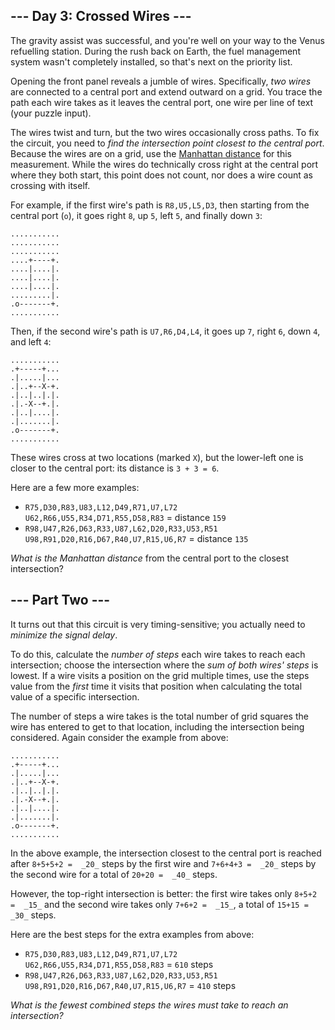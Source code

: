 ﻿## --- Day 3: Crossed Wires ---

The gravity assist was successful, and you're well on your way to the Venus refuelling station. During the rush back on Earth, the fuel management system wasn't completely installed, so that's next on the priority list.

Opening the front panel reveals a jumble of wires. Specifically,  _two wires_  are connected to a central port and extend outward on a grid. You trace the path each wire takes as it leaves the central port, one wire per line of text (your puzzle input).

The wires  twist and turn, but the two wires occasionally cross paths. To fix the circuit, you need to  _find the intersection point closest to the central port_. Because the wires are on a grid, use the  [Manhattan distance](https://en.wikipedia.org/wiki/Taxicab_geometry)  for this measurement. While the wires do technically cross right at the central port where they both start, this point does not count, nor does a wire count as crossing with itself.

For example, if the first wire's path is  `R8,U5,L5,D3`, then starting from the central port (`o`), it goes right  `8`, up  `5`, left  `5`, and finally down  `3`:

```
...........
...........
...........
....+----+.
....|....|.
....|....|.
....|....|.
.........|.
.o-------+.
...........

```

Then, if the second wire's path is  `U7,R6,D4,L4`, it goes up  `7`, right  `6`, down  `4`, and left  `4`:

```
...........
.+-----+...
.|.....|...
.|..+--X-+.
.|..|..|.|.
.|.-X--+.|.
.|..|....|.
.|.......|.
.o-------+.
...........

```

These wires cross at two locations (marked  `X`), but the lower-left one is closer to the central port: its distance is  `3 + 3 = 6`.

Here are a few more examples:

-   `R75,D30,R83,U83,L12,D49,R71,U7,L72  
    U62,R66,U55,R34,D71,R55,D58,R83`  = distance  `159`
-   `R98,U47,R26,D63,R33,U87,L62,D20,R33,U53,R51  
    U98,R91,D20,R16,D67,R40,U7,R15,U6,R7`  = distance  `135`

_What is the Manhattan distance_  from the central port to the closest intersection?

## --- Part Two ---

It turns out that this circuit is very timing-sensitive; you actually need to  _minimize the signal delay_.

To do this, calculate the  _number of steps_  each wire takes to reach each intersection; choose the intersection where the  _sum of both wires' steps_  is lowest. If a wire visits a position on the grid multiple times, use the steps value from the  _first_  time it visits that position when calculating the total value of a specific intersection.

The number of steps a wire takes is the total number of grid squares the wire has entered to get to that location, including the intersection being considered. Again consider the example from above:

```
...........
.+-----+...
.|.....|...
.|..+--X-+.
.|..|..|.|.
.|.-X--+.|.
.|..|....|.
.|.......|.
.o-------+.
...........

```

In the above example, the intersection closest to the central port is reached after  `8+5+5+2 =  _20_`  steps by the first wire and  `7+6+4+3 =  _20_`  steps by the second wire for a total of  `20+20 =  _40_`  steps.

However, the top-right intersection is better: the first wire takes only  `8+5+2 =  _15_`  and the second wire takes only  `7+6+2 =  _15_`, a total of  `15+15 =  _30_`  steps.

Here are the best steps for the extra examples from above:

-   `R75,D30,R83,U83,L12,D49,R71,U7,L72  
    U62,R66,U55,R34,D71,R55,D58,R83`  =  `610`  steps
-   `R98,U47,R26,D63,R33,U87,L62,D20,R33,U53,R51  
    U98,R91,D20,R16,D67,R40,U7,R15,U6,R7`  =  `410`  steps

_What is the fewest combined steps the wires must take to reach an intersection?_